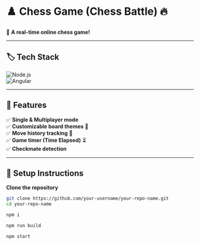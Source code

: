 # ♟️ Chess Game (Chess Battle) 🔥  

🚀 **A real-time online chess game!**  

---

## 🏷️ Tech Stack  
![Node.js](https://img.shields.io/badge/Node.js-18-green)  
![Angular](https://img.shields.io/badge/Angular-16-red)  

---

## 🎯 Features  
✅ **Single & Multiplayer mode**  
✅ **Customizable board themes** 🎨  
✅ **Move history tracking** 📝  
✅ **Game timer (Time Elapsed)** ⏳  
✅ **Checkmate detection**  

---

## 🔧 Setup Instructions  

**Clone the repository**  
```sh
git clone https://github.com/your-username/your-repo-name.git
cd your-repo-name
```

```sh
npm i
```
```sh
npm run build
```
```sh
npm start
